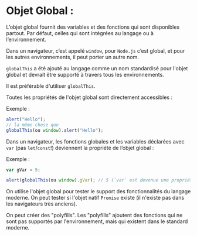 # Objet Global :

L’objet global fournit des variables et des fonctions qui sont disponibles partout. Par défaut, celles qui sont intégrées au langage ou à l’environnement.

Dans un navigateur, c’est appelé `window`, pour `Node.js` c’est global, et pour les autres environnements, il peut porter un autre nom.

`globalThis` a été ajouté au langage comme un nom standardisé pour l'objet global et devrait être supporté à travers tous les environnements.

Il est préférable d'utiliser `globalThis`.

Toutes les propriétés de l'objet global sont directement accessibles :

Exemple :

```javascript
alert("Hello");
// la même chose que
globalThis(ou window).alert("Hello");
```

Dans un navigateur, les fonctions globales et les variables déclarées avec `var` (pas `let`/`const`!) deviennent la propriété de l’objet global :

Exemple :

```javascript
var gVar = 5;

alert(globalThis(ou window).gVar); // 5 (`var` est devenue une propriété de l'objet global)
```

On utilise l'objet global pour tester le support des fonctionnalités du langage moderne. On peut tester si l'objet natif `Promise` existe (il n'existe pas dans les navigateurs très anciens).

On peut créer des "polyfills". Les "polyfills" ajoutent des fonctions qui ne sont pas supportés par l'environnement, mais qui existent dans le standard moderne.
